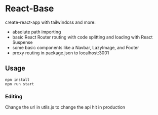 # React-Base

create-react-app with tailwindcss and more:

- absolute path importing
- basic React Router routing with code splitting and loading with React Suspense
- some basic components like a Navbar, LazyImage, and Footer
- proxy routing in package.json to localhost:3001

## Usage

```
npm install
npm run start
```

### Editing

Change the url in utils.js to change the api hit in production
